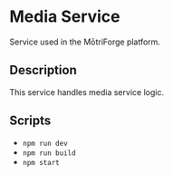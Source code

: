 # Media Service

Service used in the MōtriForge platform.

## Description

This service handles media service logic.

## Scripts
- `npm run dev`
- `npm run build`
- `npm start`
